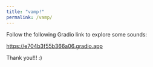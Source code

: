 ```yaml
---
title: "vamp!"
permalink: /vamp/
---
```


Follow the following Gradio link to explore some sounds:

<a href="https://e704b3f55b366a06.gradio.app">https://e704b3f55b366a06.gradio.app
</a>

Thank you!!! :)
